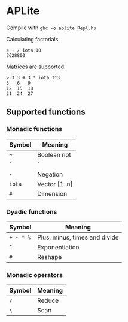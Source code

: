 APLite
======

Compile with `ghc -o aplite Repl.hs`

Calculating factorials
```
> + / iota 10
3628800
```

Matrices are supported
```
> 3 3 # 3 * iota 3*3
3   6   9
12  15  18
21  24  27
```

Supported functions
-------------------

### Monadic functions

| Symbol | Meaning          |
|--------|------------------|
| `~`    | Boolean not      |
| `|`    | Absolute value   |
| `-`    | Negation         |
| `iota` | Vector [1..n]    |
| `#`    | Dimension        |

### Dyadic functions

| Symbol   | Meaning                        |
|----------|--------------------------------|
|`+ - * %` | Plus, minus, times and divide  |
|`^`       | Exponentiation                 |
|`#`       | Reshape                        |

### Monadic operators

| Symbol | Meaning          |
|--------|------------------|
| `/`    | Reduce           |
| `\`    | Scan             |

